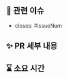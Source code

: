 <!--
PR 이름 컨벤션
feat: ~~(#issueNum)
-->

## 📌 관련 이슈

- closes: #issueNum

## ✨ PR 세부 내용

<!-- 수정/추가한 내용을 적어주세요. -->

## ⌛ 소요 시간
